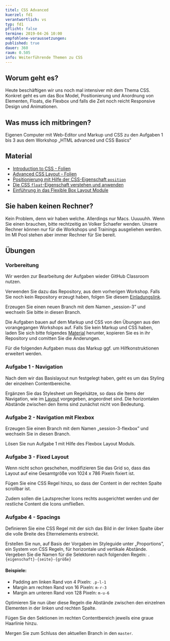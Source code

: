 ```yaml
---
titel: CSS Advanced
kuerzel: fd1
verantwortlich: vs
typ: fd1
pflicht: false
termine: 2019-04-26 10:00
empfohlene-voraussetzungen: 
published: true
dauer: 360
raum: 0.505
info: Weiterführende Themen zu CSS
---
```


## Worum geht es?
Heute beschäftigen wir uns noch mal intensiver mit dem Thema CSS. Konkret geht es um das Box Model, Positionierung und Anordnung von Elementen, Floats, die Flexbox und falls die Zeit noch reicht Responsive Design und Animationen.

## Was muss ich mitbringen?
Eigenen Computer mit Web-Editor und Markup und CSS zu den Aufgaben 1 bis 3 aus dem Workshop „HTML advanced und CSS Basics”

## Material
- [Introduction to CSS - Folien](../../material/frontend-development-1/session-2/slides/Chapter04-IntroductionToCSS.pdf)
- [Advanced CSS Layout - Folien](../../material/frontend-development-1/session-3/slides/Chapter07-AdvancedCSSLayout.pdf)
- [Positionierung mit Hilfe der CSS-Eigenschaft `position`](https://blog.kulturbanause.de/2010/01/positionierung-mit-hilfe-der-css-eigenschaft-position/)
- [Die CSS `float`-Eigenschaft verstehen und anwenden](https://blog.kulturbanause.de/2012/10/die-css-eigenschaft-float-verstehen-und-anwenden/)
- [Einführung in das Flexible Box Layout Module](https://blog.kulturbanause.de/2013/07/einfuhrung-in-das-flexbox-modell-von-css/)

## Sie haben keinen Rechner?
Kein Problem, denn wir haben welche. Allerdings nur Macs. Uuuuuhh. Wenn Sie einen brauchen, bitte rechtzeitig an Volker Schaefer wenden. Unsere Rechner können nur für die Workshops und Trainings ausgeliehen werden. Im MI Pool stehen aber immer Rechner für Sie bereit.

## Übungen
### Vorbereitung
Wir werden zur Bearbeitung der Aufgaben wieder GitHub Classroom nutzen.

Verwenden Sie dazu das Repository, aus dem vorherigen Workshop. Falls Sie noch kein Repository erzeugt haben, folgen Sie diesem [Einladungslink](https://classroom.github.com/a/Bh-v2UbH).

Erzeugen Sie einen neuen Branch mit dem Namen „session-3” und wechseln Sie bitte in diesen Branch.

Die Aufgaben bauen auf dem Markup und CSS von den Übungen aus den vorangegangen Workshops auf. Falls Sie kein Markup und CSS haben, laden Sie sich bitte folgendes [Material](../../material/frontend-development-1/session-3/lucas-cranach-archiv.zip) herunter, kopieren Sie es in ihr Repository und comitten Sie die Änderungen.

Für die folgenden Aufgaben muss das Markup ggf. um Hilfkonstruktionen erweitert werden.

### Aufgabe 1 - Navigation

Nach dem wir das Basislayout nun festgelegt haben, geht es um das Styling der einzelnen Contentbereiche.

Ergänzen Sie das Stylesheet um Regelsätze, so dass die Items der Navigation, wie im [Layout](../../material/frontend-development-1/session-1/aufgabe-1/layout-detailansicht.png) vorgegeben, angeordnet sind. Die horizontalen Abstände zwischen den Items sind zunächst nicht von Bedeutung.

### Aufgabe 2 - Navigation mit Flexbox
Erzeugen Sie einen Branch mit dem Namen „session-3-flexbox” und wechseln Sie in diesen Branch.

Lösen Sie nun Aufgabe 1 mit Hilfe des Flexbox Layout Moduls.

### Aufgabe 3 - Fixed Layout

Wenn nicht schon geschehen, modifizieren Sie das Grid so, dass das Layout auf eine Gesamtgröße von 1024 x 786 Pixeln fixiert ist.

Fügen Sie eine CSS Regel hinzu, so dass der Content in der rechten Spalte scrollbar ist. 

Zudem sollen die Lautsprecher Icons rechts ausgerichtet werden und der restliche Content die Icons umfließen.

### Aufgabe 4 - Spacings

Definieren Sie eine CSS Regel mit der sich das Bild in der linken Spalte über die volle Breite des Elternelements erstreckt.

Erstellen Sie nun, auf Basis der Vorgaben im Styleguide unter „Proportions”, ein System von CSS Regeln, für horizontale und vertikale Abstände. 
Vergeben Sie die Namen für die Selektoren nach folgenden Regeln:
`.{eigenschaft}-{seite}-{größe}`

#### Beispiele:
* Padding am linken Rand von 4 Pixeln: `.p-l-1`  
* Margin am rechten Rand von 16 Pixeln: `m-r-3`  
* Margin am unteren Rand von 128 Pixeln: `m-u-6`  

Optimieren Sie nun über diese Regeln die Abstände zwischen den einzelnen Elementen in der linken und rechten Spalte.

Fügen Sie den Sektionen im rechten Contentbereich jeweils eine graue Haarlinie hinzu.

Mergen Sie zum Schluss den aktuellen Branch in den `master`.
